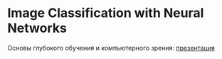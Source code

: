 # Image Classification with Neural Networks

Основы глубокого обучения и компьютерного зрения: [презентация](https://docs.google.com/presentation/d/1PPLKzQKGvTDoAyCt4ZhdHs6VuMkxOG-4/edit#slide=id.p1)
